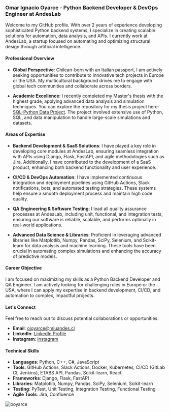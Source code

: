 
### Omar Ignacio Oyarce - Python Backend Developer & DevOps Engineer at AndesLab

Welcome to my GitHub profile. With over 2 years of experience developing sophisticated Python backend systems, I specialize in creating scalable solutions for automation, data analysis, and APIs. I currently work at AndesLab, a startup focused on automating and optimizing structural design through artificial intelligence.

#### Professional Overview
- **Global Perspective**: Chilean-born with an Italian passport, I am actively seeking opportunities to contribute to innovative tech projects in Europe or the USA. My multicultural background drives me to engage with global tech communities and collaborate across borders.

- **Academic Excellence**: I recently completed my Master's thesis with the highest grade, applying advanced data analysis and simulation techniques. You can explore the repository for my thesis project here: [SQL-Python Data Project](https://github.com/ooyarce/SQL-Python-Data-Project-). The project involved extensive use of Python, SQL, and data manipulation to handle large-scale simulations and datasets.

#### Areas of Expertise
- **Backend Development & SaaS Solutions**: I have played a key role in developing core modules at AndesLab, ensuring seamless integration with APIs using Django, Flask, FastAPI, and agile methodologies such as Jira. Additionally, I have contributed to the development of a SaaS product, enhancing both backend functionality and user experience.

- **CI/CD & DevOps Automation**: I have implemented continuous integration and deployment pipelines using GitHub Actions, Slack notifications, bots, and automated testing strategies. These systems help ensure a smooth deployment process and maintain high code quality.

- **QA Engineering & Software Testing**: I lead all quality assurance processes at AndesLab, including unit, functional, and integration tests, ensuring our software is reliable, scalable, and performs optimally in real-world applications.

- **Advanced Data Science & Libraries**: Proficient in leveraging advanced libraries like Matplotlib, Numpy, Pandas, SciPy, Selenium, and Scikit-learn for data analysis and machine learning. These tools have been crucial in automating complex simulations and enhancing the accuracy of predictive models.

#### Career Objective
I am focused on maximizing my skills as a Python Backend Developer and QA Engineer. I am actively looking for challenging roles in Europe or the USA, where I can apply my expertise in backend development, CI/CD, and automation to complex, impactful projects.

#### Let's Connect
Feel free to reach out to discuss potential collaborations or opportunities:

- **Email**: oioyarce@miuandes.cl  
- **LinkedIn**: [LinkedIn Profile](https://www.linkedin.com/in/omaroyarce)  
- **Instagram**: [Instagram](https://instagram.com/omaroyarce)  

#### Technical Skills
- **Languages**: Python, C++, C#, JavaScript
- **Tools**: GitHub Actions, Slack Actions, Docker, Kubernetes, CI/CD (GitLab CI, Jenkins), ETABS API, Pandas, Scikit-learn, React
- **Frameworks**: Django, Flask, FastAPI
- **Libraries**: Matplotlib, Numpy, Pandas, SciPy, Selenium, Scikit-learn
- **Testing**: PyTest, Unit Testing, Integration Testing, Functional Testing
- **Agile Tools**: Jira, Confluence

<p align="left"> <img src="https://komarev.com/ghpvc/?username=ooyarce&label=Profile%20views&color=0e75b6&style=flat" alt="ooyarce" /> </p>
